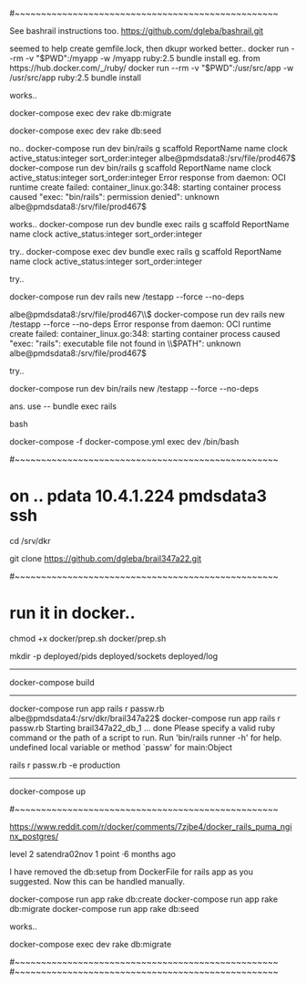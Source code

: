 #~~~~~~~~~~~~~~~~~~~~~~~~~~~~~~~~~~~~~~~~~~~~~~~~~~

See bashrail instructions too. https://github.com/dgleba/bashrail.git

seemed to help create gemfile.lock, then dkupr worked better..
docker run --rm -v "$PWD":/myapp -w /myapp ruby:2.5 bundle install
eg. from https://hub.docker.com/_/ruby/
docker run --rm -v "$PWD":/usr/src/app -w /usr/src/app ruby:2.5 bundle install

works..

docker-compose exec dev rake db:migrate

docker-compose exec dev rake db:seed

no..
docker-compose run dev bin/rails g scaffold ReportName name clock active_status:integer sort_order:integer
albe@pmdsdata8:/srv/file/prod467$ docker-compose run dev bin/rails g scaffold ReportName name clock active_status:integer sort_order:integer
Error response from daemon: OCI runtime create failed: container_linux.go:348: starting container process caused "exec: \"bin/rails\": permission denied": unknown
albe@pmdsdata8:/srv/file/prod467$

works..
docker-compose run dev bundle exec rails g scaffold ReportName name clock active_status:integer sort_order:integer

try..
docker-compose exec dev bundle exec rails g scaffold ReportName name clock active_status:integer sort_order:integer

try..

docker-compose run dev rails new /testapp --force --no-deps

albe@pmdsdata8:/srv/file/prod467\\\\\$ docker-compose run dev rails new /testapp --force --no-deps
Error response from daemon: OCI runtime create failed: container_linux.go:348: starting container process caused "exec: \"rails\": executable file not found in \\\\\$PATH": unknown
albe@pmdsdata8:/srv/file/prod467\$

try..

docker-compose run dev bin/rails new /testapp --force --no-deps

ans.
use -- bundle exec rails

bash

docker-compose -f docker-compose.yml exec dev /bin/bash

#~~~~~~~~~~~~~~~~~~~~~~~~~~~~~~~~~~~~~~~~~~~~~~~~~~

# on .. pdata 10.4.1.224 pmdsdata3 ssh

cd /srv/dkr

git clone https://github.com/dgleba/brail347a22.git

#~~~~~~~~~~~~~~~~~~~~~~~~~~~~~~~~~~~~~~~~~~~~~~~~~~

# run it in docker..

chmod +x docker/prep.sh
docker/prep.sh

mkdir -p deployed/pids deployed/sockets deployed/log

---

docker-compose build

---

docker-compose run app rails r passw.rb
albe@pmdsdata4:/srv/dkr/brail347a22\$ docker-compose run app rails r passw.rb
Starting brail347a22_db_1 ... done
Please specify a valid ruby command or the path of a script to run.
Run 'bin/rails runner -h' for help.
undefined local variable or method `passw' for main:Object

rails r passw.rb -e production

---

docker-compose up

#~~~~~~~~~~~~~~~~~~~~~~~~~~~~~~~~~~~~~~~~~~~~~~~~~~

https://www.reddit.com/r/docker/comments/7zjbe4/docker_rails_puma_nginx_postgres/

level 2 satendra02nov
1 point ·6 months ago

I have removed the db:setup from DockerFile for rails app as you suggested. Now this can be handled manually.

docker-compose run app rake db:create
docker-compose run app rake db:migrate
docker-compose run app rake db:seed

works..

docker-compose exec dev rake db:migrate

#~~~~~~~~~~~~~~~~~~~~~~~~~~~~~~~~~~~~~~~~~~~~~~~~~~ #~~~~~~~~~~~~~~~~~~~~~~~~~~~~~~~~~~~~~~~~~~~~~~~~~~

